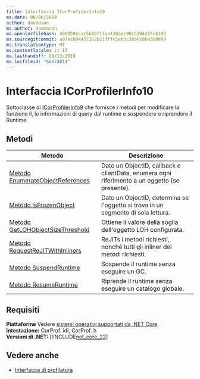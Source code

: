 ```yaml
---
title: Interfaccia ICorProfilerInfo10
ms.date: 08/06/2019
author: davmason
ms.author: davmason
ms.openlocfilehash: 496959ecac5b16f1faa138aec90c5194d15cb105
ms.sourcegitcommit: a97ecb94437362b21fffc5eb3c38b6c0b4368999
ms.translationtype: MT
ms.contentlocale: it-IT
ms.lasthandoff: 08/13/2019
ms.locfileid: "68974011"
---
```

# <a name="icorprofilerinfo10-interface"></a>Interfaccia ICorProfilerInfo10

Sottoclasse di [ICorProfilerInfo9](../../../../docs/framework/unmanaged-api/profiling/icorprofilerinfo9-interface.md) che fornisce i metodi per modificare la funzione il, le informazioni di query dal runtime e sospendere e riprendere il Runtime.

## <a name="methods"></a>Metodi  

| Metodo|Descrizione|  
| ------------|-----------------|  
|[Metodo EnumerateObjectReferences](../../../../docs/framework/unmanaged-api/profiling/icorprofilerinfo10-enumerateobjectreferences-method.md)|Dato un ObjectID, callback e clientData, enumera ogni riferimento a un oggetto (se presente). |
|[Metodo IsFrozenObject](../../../../docs/framework/unmanaged-api/profiling/icorprofilerinfo10-isfrozenobject-method.md)|Dato un ObjectID, determina se l'oggetto si trova in un segmento di sola lettura. |
|[Metodo GetLOHObjectSizeThreshold](../../../../docs/framework/unmanaged-api/profiling/icorprofilerinfo10-getlohobjectsizethreshold-method.md)|Ottiene il valore della soglia dell'oggetto LOH configurata. |
|[Metodo RequestReJITWithInliners](../../../../docs/framework/unmanaged-api/profiling/icorprofilerinfo10-requestrejitwithinliners-method.md)| ReJITs i metodi richiesti, nonché tutti gli inliner dei metodi richiesti.  |
|[Metodo SuspendRuntime](../../../../docs/framework/unmanaged-api/profiling/icorprofilerinfo10-suspendruntime-method.md)| Sospende il runtime senza eseguire un GC. |
|[Metodo ResumeRuntime](../../../../docs/framework/unmanaged-api/profiling/icorprofilerinfo10-resumeruntime-method.md)| Riprende il runtime senza eseguire un catalogo globale. |

## <a name="requirements"></a>Requisiti  
**Piattaforme** Vedere [sistemi operativi supportati da .NET Core](../../../core/windows-prerequisites.md#net-core-supported-operating-systems).  
**Intestazione:** CorProf. idl, CorProf. h  
**Versioni di .NET:** [!INCLUDE[net_core_22](../../../../includes/net-core-30-md.md)] 
## <a name="see-also"></a>Vedere anche
- [Interfacce di profilatura](../../../../docs/framework/unmanaged-api/profiling/profiling-interfaces.md)

